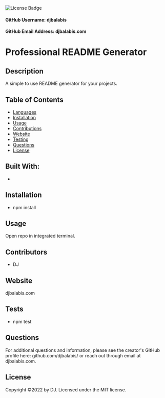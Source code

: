 
  ![License Badge](https://img.shields.io/badge/License-MIT-green.svg)
  
  #### GitHub Username: djbalabis
  
  #### GitHub Email Address: djbalabis.com
  
  
  # Professional README Generator
  
  ## Description
  A simple to use README generator for your projects.
  
  ## Table of Contents
  * [Languages](#languages)
  * [Installation](#installation)
  * [Usage](#usage)
  * [Contributions](#contributions)
  * [Website](#website)
  * [Testing](#testing)
  * [Questions](#questions)
  * [License](#license)
  ## Built With:
  * 
  
  ## Installation
  - npm install
  
  ## Usage
  Open repo in integrated terminal.
  
  ## Contributors
  - DJ
  
  ## Website
  djbalabis.com
  
  ## Tests
  - npm test
  
  ## Questions
  For additional questions and information, please see the creator's GitHub profile here: github.com/djbalabis/
  or reach out through email at djbalabis.com.
  
  ## License
  Copyright &copy;2022 by DJ.
  Licensed under the MIT license.
  